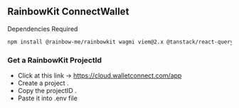 ## RainbowKit ConnectWallet

Dependencies Required
```bash
npm install @rainbow-me/rainbowkit wagmi viem@2.x @tanstack/react-query
```
### Get a RainbowKit ProjectId
- Click at this link -> https://cloud.walletconnect.com/app
- Create a project .
- Copy the projectID .
- Paste it into .env file
